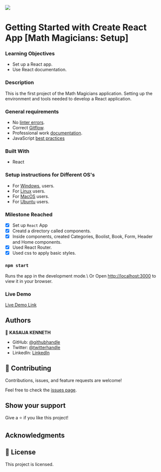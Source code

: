 ![](https://img.shields.io/badge/Microverse-blueviolet)

# Getting Started with Create React App [Math Magicians: Setup]

### Learning Objectives
- Set up a React app.
- Use React documentation.

### Description
This is the first project of the Math Magicians application. Setting up the environment and tools needed to develop a React application.

### General requirements
- No [linter errors](https://github.com/microverseinc/linters-config).
- Correct [Gitflow](https://github.com/microverseinc/curriculum-transversal-skills/blob/main/git-github/articles/gitflow.md).
- Professional work [documentation](https://github.com/microverseinc/curriculum-transversal-skills/blob/main/documentation/articles/professional_repo_rules.md).
- JavaScript [best practices](https://github.com/microverseinc/curriculum-html-css/blob/main/articles/javascript_best_practices.md)

### Built With
- React

### Setup instructions for Different OS's
- For [Windows](https://github.com/microverseinc/curriculum_support_resources/tree/main/react_and_redux/02_react_setup_windows), users.
- For [Linux](https://github.com/microverseinc/curriculum_support_resources/tree/main/react_and_redux/01_react_setup_linux) users.
- For [MacOS](https://github.com/microverseinc/curriculum_support_resources/tree/main/react_and_redux/03_react_setup_MacOS) users.
- For [Ubuntu](https://github.com/microverseinc/curriculum_support_resources/tree/main/react_and_redux/04_react_setup%20on%20wsl) users.

### Milestone Reached
- [x] Set up `React` App
- [x] Creatd a directory called components.
- [x] Inside components, created Categories, Boolist, Book, Form, Header and Home components.
- [x] Used React Router.
- [x] Used css to apply basic styles.

### `npm start`

Runs the app in the development mode.\ Or
Open [http://localhost:3000](http://localhost:3000) to view it in your browser.

### Live Demo 
[Live Demo Link]()

## Authors

👤 **KASAIJA KENNETH**
- GitHub: [@githubhandle](https://github.com/Kasaija-Kenneth)
- Twitter: [@twitterhandle](https://twitter.com/@kenn_ug)
- LinkedIn: [LinkedIn](https://linkedin.com/in/kenneth-k-310722234)

## 🤝 Contributing

Contributions, issues, and feature requests are welcome!

Feel free to check the [issues page]().

## Show your support

Give a ⭐️ if you like this project!

## Acknowledgments
## 📝 License

This project is []() licensed.

